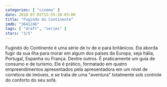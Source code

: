 ```yaml
---
categories: [ "cinema" ]
date: 2018-07-01T15:55:18-03:00
title: "Fugindo do Continente"
imdb: "3641246"
tags: [ "draft", "series" ]
stars: "3/5"
---
```

Fugindo do Continente é uma série de tv de e para britânicos. Ela aborda fugir da sua ilha para morar em algum dos países da Europa, seja Itália, Portugal, Espanha ou França. Dentre outros. É praticamente um guia de consumo e de turismo. Ele é prático, formatado em quatro empreendimentos apresentados pela apresentadora em um nível de corretora de imóveis, e se trata de uma "aventura" totalmente sob controle do conforto do seu sofá.

